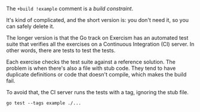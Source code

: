 The `+build !example` comment is a _build constraint_.

It's kind of complicated, and the short version is: you don't need
it, so you can safely delete it.

The longer version is that the Go track on Exercism has an automated
test suite that verifies all the exercises on a Continuous Integration
(CI) server. In other words, there are tests to test the tests.

Each exercise checks the test suite against a reference solution. The
problem is when there's also a file with stub code. They tend to have
duplicate definitions or code that doesn't compile, which makes the
build fail.

To avoid that, the CI server runs the tests with a tag, ignoring the
stub file.

```
go test --tags example ./...
```
